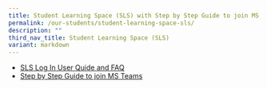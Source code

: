 ```yaml
---
title: Student Learning Space (SLS) with Step by Step Guide to join MS Teams
permalink: /our-students/student-learning-space-sls/
description: ""
third_nav_title: Student Learning Space (SLS)
variant: markdown
---
```

*   [SLS Log In User Quide and FAQ](/files/SLS_Log_in_user_guide_and_FAQ.pdf)
*   [Step by Step Guide to join MS Teams](/files/Guide_to_Joining_Microsoft_Teams_Meeting.pdf)